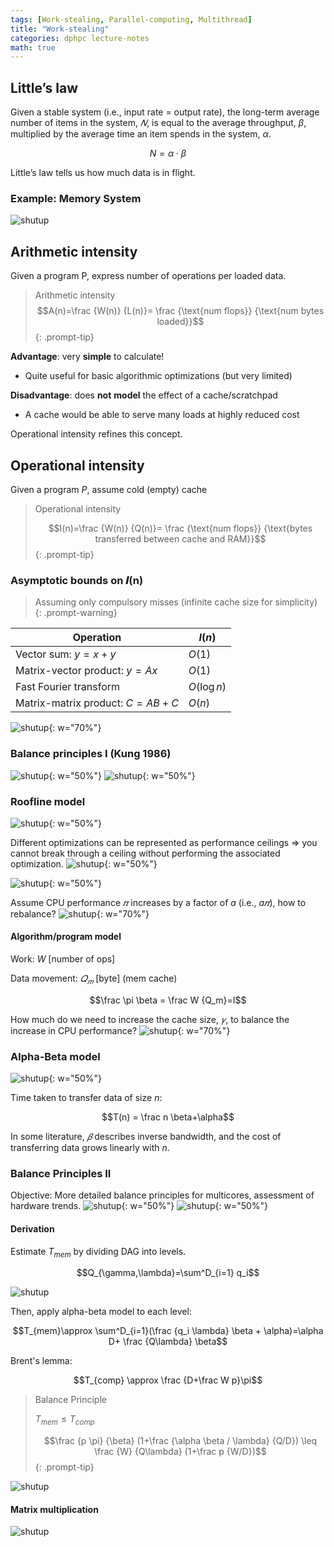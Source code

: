```yaml
---
tags: [Work-stealing, Parallel-computing, Multithread]
title: "Work-stealing"
categories: dphpc lecture-notes
math: true
---
```


## Little’s law

Given a stable system (i.e., input rate = output rate), the long-term average number of items in the system, $𝑁$, is equal to the average throughput, $\beta$, multiplied by the average time an item
spends in the system, $\alpha$.

$$N = \alpha \cdot \beta$$

Little’s law tells us how much data is in flight.

### Example: Memory System

![shutup](/assets/img/ScreenShot%202024-01-10%20at%2019.22.05.png)

## Arithmetic intensity

Given a program P, express number of operations per loaded data.

> Arithmetic intensity $$A(n)=\frac {W(n)} {L(n)}= \frac {\text{num flops}} {\text{num bytes loaded}}$$
{: .prompt-tip}

**Advantage**: very **simple** to calculate!

- Quite useful for basic algorithmic optimizations (but very limited)

**Disadvantage**: does **not** **model** the effect of a cache/scratchpad

- A cache would be able to serve many loads at highly reduced cost

Operational intensity refines this concept.

## Operational intensity

Given a program $P$, assume cold (empty) cache

> Operational intensity
>
> $$I(n)=\frac {W(n)} {Q(n)}= \frac {\text{num flops}} {\text{bytes transferred between cache and RAM}}$$
{: .prompt-tip}

### Asymptotic bounds on 𝑰(n)

> Assuming only compulsory misses (infinite cache size for simplicity)
{: .prompt-warning}

| Operation                          | $I(n)$      |
| ---------------------------------- | ----------- |
| Vector sum: $y = x + y$            | $O(1)$      |
| Matrix-vector product: $y = Ax$    | $O(1)$      |
| Fast Fourier transform             | $O(\log n)$ |
| Matrix-matrix product: $C = AB +C$ | $O(n)$      |

![shutup](/assets/img/ScreenShot%202024-01-11%20at%2011.50.59.png){: w="70%"}

### Balance principles I (Kung 1986)

![shutup](/assets/img/ScreenShot%202024-01-10%20at%2019.44.02.png){: w="50%"}
![shutup](/assets/img/ScreenShot%202024-01-11%20at%2011.51.58.png){: w="50%"}

### Roofline model

![shutup](/assets/img/ScreenShot%202024-01-11%20at%2011.52.40.png){: w="50%"}

Different optimizations can be represented as performance ceilings ⇒ you cannot break through a ceiling without performing the associated optimization.
![shutup](/assets/img/ScreenShot%202024-01-11%20at%2012.06.43.png){: w="50%"}

![shutup](/assets/img/ScreenShot%202024-01-10%20at%2019.41.10.png){: w="50%"}

Assume CPU performance $𝜋$ increases by a factor of $a$ (i.e., $a𝜋$), how to rebalance?
![shutup](/assets/img/ScreenShot%202024-01-10%20at%2019.43.05.png){: w="70%"}

#### Algorithm/program model

Work: $W$ \[number of ops\]

Data movement: $𝑄_𝑚$ \[byte\] (mem cache)

$$\frac \pi \beta = \frac W {Q_m}=I$$

How much do we need to increase the cache size, $𝛾$, to balance the increase in CPU performance?
![shutup](/assets/img/ScreenShot%202024-01-10%20at%2019.52.16.png){: w="70%"}

### Alpha-Beta model

![shutup](/assets/img/ScreenShot%202024-01-10%20at%2019.52.48.png){: w="50%"}

Time taken to transfer data of size $n$:

$$T(n) = \frac n \beta+\alpha$$

In some literature, $𝛽$ describes inverse bandwidth, and the cost of transferring data grows linearly with $n$.

### Balance Principles II

Objective: More detailed balance principles for multicores, assessment of hardware trends.
![shutup](/assets/img/ScreenShot%202024-01-11%20at%2015.50.33.png){: w="50%"}
![shutup](/assets/img/ScreenShot%202024-01-11%20at%2015.50.47.png){: w="50%"}

#### Derivation

Estimate $T_{mem}$ by dividing DAG into levels.

$$Q_{\gamma,\lambda}=\sum^D_{i=1} q_i$$

![shutup](/assets/img/ScreenShot%202024-01-11%20at%2015.53.10.png)

Then, apply alpha-beta model to each level:

$$T_{mem}\approx \sum^D_{i=1}(\frac {q_i \lambda} \beta + \alpha)=\alpha D+ \frac {Q\lambda} \beta$$

Brent's lemma:

$$T_{comp} \approx \frac {D+\frac W p}\pi$$

> Balance Principle
>
> $T_{mem} \leq T_{comp}$
>
> $$\frac {p \pi} {\beta} (1+\frac {\alpha \beta / \lambda} {Q/D}) \leq \frac {W} {Q\lambda} (1+\frac p {W/D})$$
{: .prompt-tip}

![shutup](/assets/img/ScreenShot%202024-01-11%20at%2016.07.39.png)

#### Matrix multiplication

![shutup](/assets/img/ScreenShot%202024-01-11%20at%2016.08.22.png)
